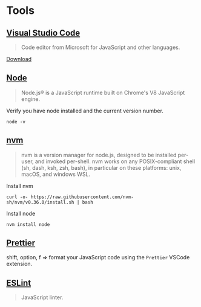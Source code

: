 # Tools 


## [Visual Studio Code](https://code.visualstudio.com/)

> Code editor from Microsoft for JavaScript and other languages. 

[Download](https://code.visualstudio.com/Download)

## [Node](https://nodejs.org/en/)

> Node.js® is a JavaScript runtime built on Chrome's V8 JavaScript engine.

Verify you have node installed and the current version number.   

```node -v```

## [nvm](https://github.com/nvm-sh/nvm)

> nvm is a version manager for node.js, designed to be installed per-user, and invoked per-shell. nvm works on any POSIX-compliant shell (sh, dash, ksh, zsh, bash), in particular on these platforms: unix, macOS, and windows WSL.

Install nvm    

```curl -o- https://raw.githubusercontent.com/nvm-sh/nvm/v0.36.0/install.sh | bash```

Install node  

```nvm install node```

## [Prettier](https://marketplace.visualstudio.com/items?itemName=esbenp.prettier-vscode) 

shift, option, f => format your JavaScript code using the `Prettier` VSCode extension.

## [ESLint](https://eslint.org/) 

> JavaScript linter.
